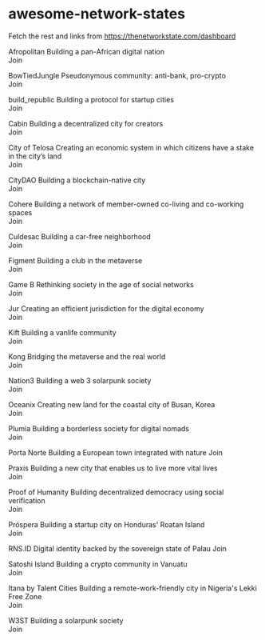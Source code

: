 # awesome-network-states

Fetch the rest and links from 
https://thenetworkstate.com/dashboard

Afropolitan
Building a pan-African digital nation	
Join

BowTiedJungle
Pseudonymous community: anti-bank, pro-crypto	
Join

build_republic
Building a protocol for startup cities	
Join

Cabin
Building a decentralized city for creators	
Join

City of Telosa
Creating an economic system in which citizens have a stake in the city’s land	
Join

CityDAO
Building a blockchain-native city	
Join

Cohere
Building a network of member-owned co-living and co-working spaces	
Join

Culdesac
Building a car-free neighborhood	
Join

Figment
Building a club in the metaverse	
Join

Game B
Rethinking society in the age of social networks	
Join

Jur
Creating an efficient jurisdiction for the digital economy	
Join

Kift
Building a vanlife community	
Join

Kong
Bridging the metaverse and the real world	
Join

Nation3
Building a web 3 solarpunk society	
Join

Oceanix
Creating new land for the coastal city of Busan, Korea	
Join

Plumia
Building a borderless society for digital nomads	
Join

Porta Norte
Building a European town integrated with nature	
Join

Praxis
Building a new city that enables us to live more vital lives	
Join

Proof of Humanity
Building decentralized democracy using social verification	
Join

Próspera
Building a startup city on Honduras' Roatan Island	
Join

RNS.ID
Digital identity backed by the sovereign state of Palau	
Join

Satoshi Island
Building a crypto community in Vanuatu	
Join

Itana by Talent Cities
Building a remote-work-friendly city in Nigeria's Lekki Free Zone	
Join

W3ST
Building a solarpunk society	
Join
